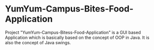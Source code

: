 # YumYum-Campus-Bites-Food-Application
Project "YumYum-Campus-Bitess-Food-Application" is a GUI based Application which is basically based on the concept of OOP in Java. It is also the concept of Java swings. 
